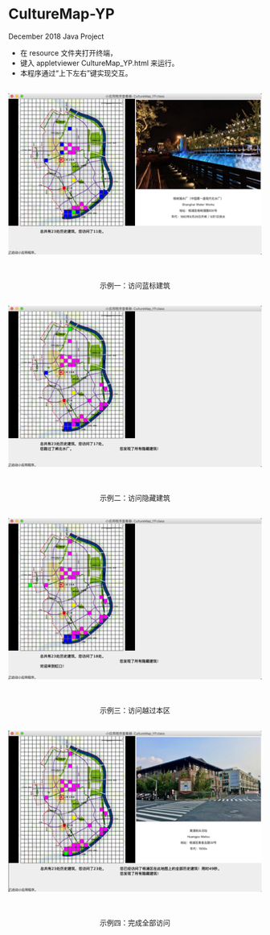 # CultureMap-YP
December 2018 Java Project

* 在 resource 文件夹打开终端，
* 键入 appletviewer CultureMap_YP.html 来运行。
* 本程序通过“上下左右”键实现交互。
<br /><br />
<div align=center><img src="https://github.com/abcd2357/CultureMap-YP/blob/master/resource/sample1.png" width="600"/></div><br />  
<br />
<p align="center">示例一：访问蓝标建筑</p>
<br />
<div align=center><img src="https://github.com/abcd2357/CultureMap-YP/blob/master/resource/sample2.png" width="600"/></div><br />
<br />
<p align="center">示例二：访问隐藏建筑</p>
<br />
<div align=center><img src="https://github.com/abcd2357/CultureMap-YP/blob/master/resource/sample3.png" width="600"/></div><br />
<br />
<p align="center">示例三：访问越过本区</p>
<br />
<div align=center><img src="https://github.com/abcd2357/CultureMap-YP/blob/master/resource/sample4.png" width="600"/></div><br />
<br />
<p align="center">示例四：完成全部访问</p>
<br />

